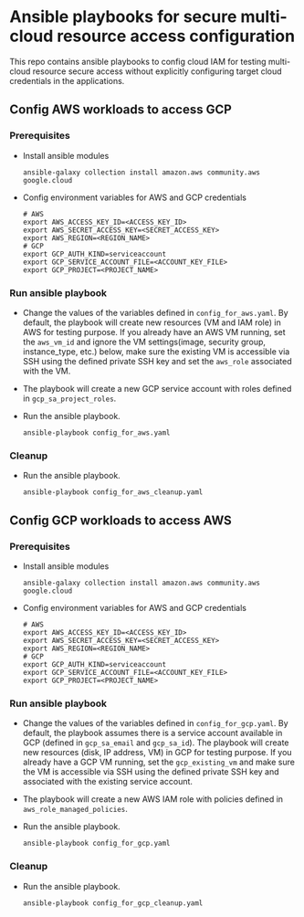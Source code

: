 # Ansible playbooks for secure multi-cloud resource access configuration

This repo contains ansible playbooks to config cloud IAM for testing multi-cloud resource secure access without explicitly configuring target cloud credentials in the applications.

## Config AWS workloads to access GCP

### Prerequisites

* Install ansible modules

  ```shell
  ansible-galaxy collection install amazon.aws community.aws google.cloud
  ```

* Config environment variables for AWS and GCP credentials

  ```shell
  # AWS
  export AWS_ACCESS_KEY_ID=<ACCESS_KEY_ID>
  export AWS_SECRET_ACCESS_KEY=<SECRET_ACCESS_KEY>
  export AWS_REGION=<REGION_NAME>
  # GCP
  export GCP_AUTH_KIND=serviceaccount
  export GCP_SERVICE_ACCOUNT_FILE=<ACCOUNT_KEY_FILE>
  export GCP_PROJECT=<PROJECT_NAME>
  ```

### Run ansible playbook

* Change the values of the variables defined in `config_for_aws.yaml`. By default, the playbook will create new resources (VM and IAM role) in AWS for testing purpose. If you already have an AWS VM running, set the `aws_vm_id` and ignore the VM settings(image, security group, instance_type, etc.) below, make sure the existing VM is accessible via SSH using the defined private SSH key and set the `aws_role` associated with the VM.
* The playbook will create a new GCP service account with roles defined in `gcp_sa_project_roles`.
* Run the ansible playbook.

  ```shell
  ansible-playbook config_for_aws.yaml
  ```

### Cleanup

* Run the ansible playbook.

  ```shell
  ansible-playbook config_for_aws_cleanup.yaml
  ```

## Config GCP workloads to access AWS

### Prerequisites

* Install ansible modules

  ```shell
  ansible-galaxy collection install amazon.aws community.aws google.cloud
  ```

* Config environment variables for AWS and GCP credentials

  ```shell
  # AWS
  export AWS_ACCESS_KEY_ID=<ACCESS_KEY_ID>
  export AWS_SECRET_ACCESS_KEY=<SECRET_ACCESS_KEY>
  export AWS_REGION=<REGION_NAME>
  # GCP
  export GCP_AUTH_KIND=serviceaccount
  export GCP_SERVICE_ACCOUNT_FILE=<ACCOUNT_KEY_FILE>
  export GCP_PROJECT=<PROJECT_NAME>
  ```

### Run ansible playbook

* Change the values of the variables defined in `config_for_gcp.yaml`. By default, the playbook assumes there is a service account available in GCP (defined in `gcp_sa_email` and `gcp_sa_id`). The playbook will create new resources (disk, IP address, VM) in GCP for testing purpose. If you already have a GCP VM running, set the `gcp_existing_vm` and make sure the VM is accessible via SSH using the defined private SSH key and associated with the existing service account.
* The playbook will create a new AWS IAM role with policies defined in `aws_role_managed_policies`.
* Run the ansible playbook.

  ```shell
  ansible-playbook config_for_gcp.yaml
  ```

### Cleanup

* Run the ansible playbook.

  ```shell
  ansible-playbook config_for_gcp_cleanup.yaml
  ```